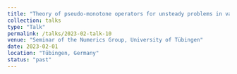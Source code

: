 ```yaml
---
title: "Theory of pseudo-monotone operators for unsteady problems in variable exponent spaces"
collection: talks
type: "Talk"
permalink: /talks/2023-02-talk-10
venue: "Seminar of the Numerics Group, University of Tübingen"
date: 2023-02-01
location: "Tübingen, Germany"
status: "past"
--- 
```

